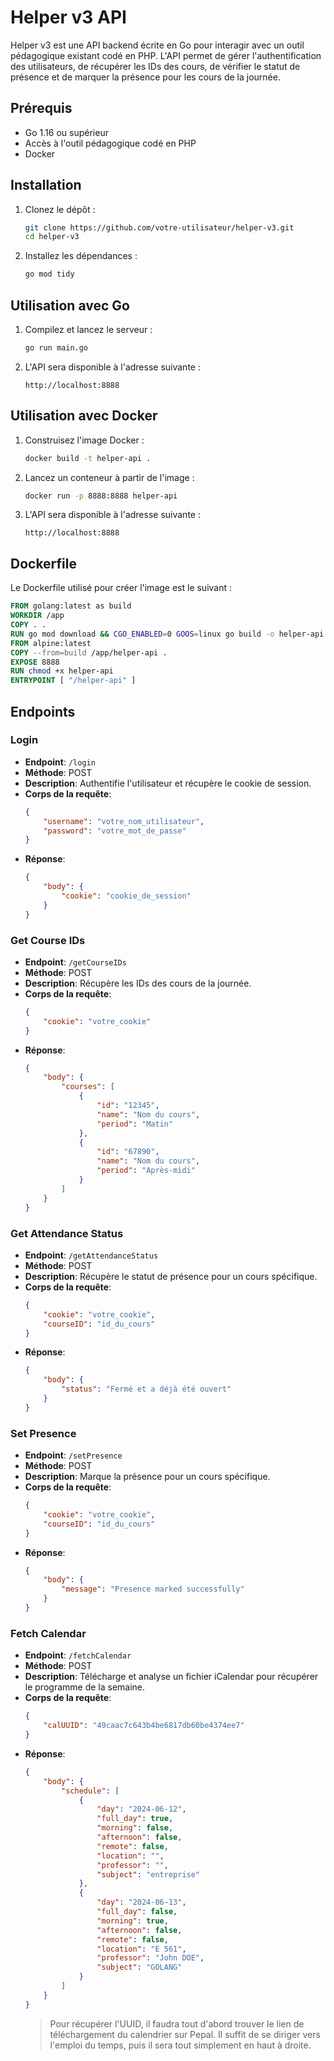 # Helper v3 API

Helper v3 est une API backend écrite en Go pour interagir avec un outil pédagogique existant codé en PHP. L'API permet de gérer l'authentification des utilisateurs, de récupérer les IDs des cours, de vérifier le statut de présence et de marquer la présence pour les cours de la journée.

## Prérequis

- Go 1.16 ou supérieur
- Accès à l'outil pédagogique codé en PHP
- Docker

## Installation

1. Clonez le dépôt :
    ```sh
    git clone https://github.com/votre-utilisateur/helper-v3.git
    cd helper-v3
    ```

2. Installez les dépendances :
    ```sh
    go mod tidy
    ```

## Utilisation avec Go

1. Compilez et lancez le serveur :
    ```sh
    go run main.go
    ```

2. L'API sera disponible à l'adresse suivante :
    ```
    http://localhost:8888
    ```

## Utilisation avec Docker

1. Construisez l'image Docker :
    ```sh
    docker build -t helper-api .
    ```

2. Lancez un conteneur à partir de l'image :
    ```sh
    docker run -p 8888:8888 helper-api
    ```

3. L'API sera disponible à l'adresse suivante :
    ```
    http://localhost:8888
    ```

## Dockerfile

Le Dockerfile utilisé pour créer l'image est le suivant :

```Dockerfile
FROM golang:latest as build
WORKDIR /app
COPY . .
RUN go mod download && CGO_ENABLED=0 GOOS=linux go build -o helper-api .
FROM alpine:latest
COPY --from=build /app/helper-api .
EXPOSE 8888
RUN chmod +x helper-api
ENTRYPOINT [ "/helper-api" ]
```

## Endpoints

### Login

- **Endpoint**: `/login`
- **Méthode**: POST
- **Description**: Authentifie l'utilisateur et récupère le cookie de session.
- **Corps de la requête**:
    ```json
    {
        "username": "votre_nom_utilisateur",
        "password": "votre_mot_de_passe"
    }
    ```
- **Réponse**:
    ```json
    {
        "body": {
            "cookie": "cookie_de_session"
        }
    }
    ```

### Get Course IDs

- **Endpoint**: `/getCourseIDs`
- **Méthode**: POST
- **Description**: Récupère les IDs des cours de la journée.
- **Corps de la requête**:
    ```json
    {
        "cookie": "votre_cookie"
    }
    ```
- **Réponse**:
    ```json
    {
        "body": {
            "courses": [
                {
                    "id": "12345",
                    "name": "Nom du cours",
                    "period": "Matin"
                },
                {
                    "id": "67890",
                    "name": "Nom du cours",
                    "period": "Après-midi"
                }
            ]
        }
    }
    ```

### Get Attendance Status

- **Endpoint**: `/getAttendanceStatus`
- **Méthode**: POST
- **Description**: Récupère le statut de présence pour un cours spécifique.
- **Corps de la requête**:
    ```json
    {
        "cookie": "votre_cookie",
        "courseID": "id_du_cours"
    }
    ```
- **Réponse**:
    ```json
    {
        "body": {
            "status": "Fermé et a déjà été ouvert"
        }
    }
    ```

### Set Presence

- **Endpoint**: `/setPresence`
- **Méthode**: POST
- **Description**: Marque la présence pour un cours spécifique.
- **Corps de la requête**:
    ```json
    {
        "cookie": "votre_cookie",
        "courseID": "id_du_cours"
    }
    ```
- **Réponse**:
    ```json
    {
        "body": {
            "message": "Presence marked successfully"
        }
    }
    ```

### Fetch Calendar

- **Endpoint**: `/fetchCalendar`
- **Méthode**: POST
- **Description**: Télécharge et analyse un fichier iCalendar pour récupérer le programme de la semaine.
- **Corps de la requête**:
    ```json
    {
        "calUUID": "49caac7c643b4be6817db60be4374ee7"
    }
    ```
- **Réponse**:
    ```json
    {
        "body": {
            "schedule": [
                {
                    "day": "2024-06-12",
                    "full_day": true,
                    "morning": false,
                    "afternoon": false,
                    "remote": false,
                    "location": "",
                    "professor": "",
                    "subject": "entreprise"
                },
                {
                    "day": "2024-06-13",
                    "full_day": false,
                    "morning": true,
                    "afternoon": false,
                    "remote": false,
                    "location": "E 561",
                    "professor": "John DOE",
                    "subject": "GOLANG"
                }
            ]
        }
    }
    ```
    > Pour récupérer l'UUID, il faudra tout d'abord trouver le lien de téléchargement du calendrier sur Pepal. Il suffit de se diriger vers l'emploi du temps, puis il sera tout simplement en haut à droite.

